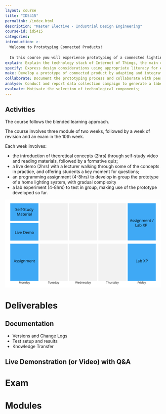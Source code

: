```yaml
---
layout: course
title: "ID5415"
permalink: /index.html
description: "Master Elective - Industrial Design Engineering"
course-id: id5415
categories:
introduction: >-
  Welcome to Prototyping Connected Products!

  In this course you will experience prototyping of a connected lighting system. In groups, you will go through three prototyping iterations with a strong focus on the technology and the functional implementation. You will rely on Raspberry Pi and Arduino-like devices to control connected light bulbs via Python code. Your prototype will help you gain an understanding of the technologies through tests and data exploration.
explain: Explain the technology stack of Internet of Things, the main components of a machine learning pipeline and the role of prototyping in this context
specify: Express design considerations using appropriate literacy for effective discussion with ICT engineers.
make: Develop a prototype of connected product by adapting and integrating pieces of code, using languages Python.
collaborate: Document the prototyping process and collaborate with peers, using Git and GitHub;
analyse: Conduct and report data collection campaign to generate a labelled dataset with the implemented sensors;
evaluate: Motivate the selection of technological components;
---
```


## Activities

The course follows the blended learning approach.

The course involves three module of two weeks, followed by a week of revision and an exam in the 10th week.

Each week involves:
- the introduction of theoretical concepts (2hrs) through self-study video and reading materials, followed by a formative quiz;
- a live demo (2hrs) with a lecturer walking through some of the concepts in practice, and offering students a key moment for questions;
- an programming assignment (4-8hrs) to develop in group the prototype of a home lighting system, with gradual complexity
- a lab experiment (4-8hrs) to test in group, making use of the prototype developed so far.

![Weekly Schedule](/assets/img/courses/id5415/weekly-schedule.svg)

# Deliverables

## Documentation

- Versions and Change Logs
- Test setup and results
- Knowledge Transfer

## Live Demonstration (or Video) with Q&A


# Exam

# Modules